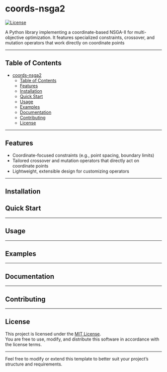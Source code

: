 # coords-nsga2

<!-- 加上中文版入口 -->
[![License](https://img.shields.io/badge/license-MIT-blue.svg)](LICENSE)
<!-- [![Issues](https://img.shields.io/github/issues/ZXF1001/coord-nsga2.svg)](https://github.com/ZXF1001/coord-nsga2/issues)
[![Forks](https://img.shields.io/github/forks/ZXF1001/coord-nsga2.svg)](https://github.com/ZXF1001/coord-nsga2/network)
[![Stars](https://img.shields.io/github/stars/ZXF1001/coord-nsga2.svg)](https://github.com/ZXF1001/coord-nsga2/stargazers) -->

A Python library implementing a coordinate-based NSGA-II for multi-objective optimization. It features specialized constraints, crossover, and mutation operators that work directly on coordinate points

--------------------------------------------------------------------------------

## Table of Contents
- [coords-nsga2](#coords-nsga2)
  - [Table of Contents](#table-of-contents)
  - [Features](#features)
  - [Installation](#installation)
  - [Quick Start](#quick-start)
  - [Usage](#usage)
  - [Examples](#examples)
  - [Documentation](#documentation)
  - [Contributing](#contributing)
  - [License](#license)

--------------------------------------------------------------------------------

## Features
- Coordinate-focused constraints (e.g., point spacing, boundary limits)
- Tailored crossover and mutation operators that directly act on coordinate points
- Lightweight, extensible design for customizing operators

--------------------------------------------------------------------------------
## Installation
<!-- 
To install from PyPI (after you've published to PyPI):
```bash
pip install coord-nsga2
```

Or install the latest development version from GitHub:
```bash
git clone https://github.com/YourUsername/coord-nsga2.git
cd coord-nsga2
pip install -e .
```

-------------------------------------------------------------------------------- -->

## Quick Start
<!-- Below is a minimal example demonstrating how to run a coordinate-based NSGA-II optimization using this library:

```python
import numpy as np
from coord_nsga2 import NSGA2, Problem

# Define your objective functions
def objective_1(coords):
    # coords is a list/array of (x, y) points
    # Compute your objective value, e.g. the total area or distance
    return ...

def objective_2(coords):
    return ...

# Define constraints if needed
def coordinate_constraints(coords):
    # Return True if valid, False otherwise
    return ...

# Setup the problem
problem = Problem(
    objectives=[objective_1, objective_2],
    constraint=coordinate_constraints,
    # Any additional parameters
)

# Initialize the optimizer
optimizer = NSGA2(problem, population_size=50, max_generations=100)

# Run optimization
result = optimizer.run()

# Inspect results
for i, individual in enumerate(result.best_solutions):
    print(f"Solution {i}, Objectives = {individual.objectives}, Coordinates = {individual.coords}")
``` -->

--------------------------------------------------------------------------------

## Usage
<!-- 1. Define your own objective functions to compute the performance metrics of the coordinate array.  
2. Optionally define constraints, e.g., boundary limits or distance between coordinate points.  
3. Create a Problem object, including objectives, constraints, etc.  
4. Use the NSGA2 object to configure population size, number of generations, or any other evolutionary parameters.  
5. Call optimizer.run() to execute the search.  

Check the [Examples](#examples) and [Documentation](#documentation) sections below for more detailed usage scenarios. -->

--------------------------------------------------------------------------------

## Examples
<!-- - [Basic Example](examples/basic_example.py)  
- [Multiple Constraints Example](examples/advanced_constraints.py)  
- [Integration with Other Libraries](examples/integration_example.py)   -->

--------------------------------------------------------------------------------

## Documentation
<!-- Complete documentation is available in the [docs/](docs) folder.  
- Getting Started  
- Detailed API Reference  
- Operator Customization  

To build the documentation locally (assuming you use Sphinx):
```bash
cd docs
make html
```
Then open `docs/_build/html/index.html` in a web browser. -->

--------------------------------------------------------------------------------

## Contributing
<!-- Contributions of all kinds are welcome! To get started:  
1. Fork the repository and clone it locally.  
2. Create a new git branch for your feature or bugfix.  
3. Make changes with clear and concise commit messages.  
4. Submit a pull request describing your changes in detail.  

Before contributing, please review the [Contributing Guide](CONTRIBUTING.md) and the [Code of Conduct](CODE_OF_CONDUCT.md). -->

--------------------------------------------------------------------------------

## License
This project is licensed under the [MIT License](LICENSE).  
You are free to use, modify, and distribute this software in accordance with the license terms.

--------------------------------------------------------------------------------

Feel free to modify or extend this template to better suit your project’s structure and requirements.
